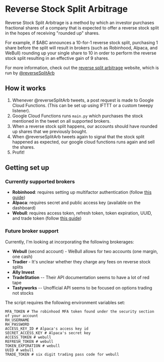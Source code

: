 # Reverse Stock Split Arbitrage

Reverse Stock Split Arbitrage is a method by which an investor purchases fractional shares of a company that is expected to offer a reverse stock split in the hopes of receiving "rounded up" shares. 



For example, if $ABC announces a 10-for-1 reverse stock split, purchasing 1 share before the split will result in brokers (such as Robinhood, Alpaca, and WeBull) rounding up your single share to 10 in order to perform the reverse stock split resulting in an effective gain of 9 shares.

For more information, check out the [reverse split arbitrage](https://www.reversesplitarbitrage.com/) website, which is run by [@reverseSplitArb](https://twitter.com/reverseSplitArb)

## How it works

1. Whenever @reverseSplitArb tweets, a post request is made to Google Cloud Functions. (This can be set up using IFTTT or a custom tweepy listener).
2. Google Cloud Functions runs `main.py` which purchases the stock mentioned in the tweet on all supported brokers.
3. When a reverse stock split happens, our accounts should have rounded up shares that we previously bought.
4. When @reverseSplitArb tweets again to signal that the stock split happened as expected, our google cloud functions runs again and sell the shares.
5. Profit!

## Getting set up

### Currently supported brokers

* **Robinhood**: requires setting up multifactor authentication (follow [this guide](https://github.com/jmfernandes/robin_stocks/blob/master/Robinhood.rst#with-mfa-entered-programmatically-from-time-based-one-time-password-totp))
* **Alpaca**: requires secret and public access key (available on the dashboard)
* **Webull**: requires access token, refresh token, token expiration, UUID, and trade token (follow [this guide](https://github.com/tedchou12/webull/wiki/MFA-&-Security))

### Future broker support

Currently, I'm looking at incorporating the following brokerages:
* **Webull** (second account) - WeBull allows for two accounts (one margin, one cash)
* **Tradier** - It's unclear whether they charge any fees on reverse stock splits
* **Ally Invest**
* **TradeStation** -- Their API documentation seems to have a lot of red tape
* **Tastyworks** -- Unofficial API seems to be focused on options trading not stocks

The script requires the following environment variables set:

```
MFA_TOKEN # The robinhood MFA token found under the security section of your account
RH_USERNAME
RH_PASSWORD
ACCESS_KEY_ID # Alpaca's access key id
SECRET_ACCESS_KEY # Alpaca's secret key
ACCESS_TOKEN # webull
REFRESH_TOKEN # webull
TOKEN_EXPIRATION # webull
UUID # webull
TRADE_TOKEN # six digit trading pass code for webull

```

